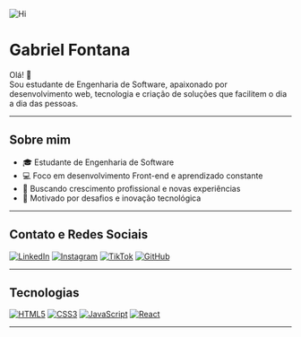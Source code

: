 ![Hi](https://github.com/user-attachments/assets/af7530a6-6484-4316-b63e-15c9b4fab5d9)

# Gabriel Fontana

Olá! 👋  
Sou estudante de Engenharia de Software, apaixonado por desenvolvimento web, tecnologia e criação de soluções que facilitem o dia a dia das pessoas.

---

## Sobre mim

- 🎓 Estudante de Engenharia de Software  
- 💻 Foco em desenvolvimento Front-end e aprendizado constante  
- 🌱 Buscando crescimento profissional e novas experiências  
- 🚀 Motivado por desafios e inovação tecnológica

---

## Contato e Redes Sociais

[![LinkedIn](https://img.shields.io/badge/LinkedIn-0077B5?style=for-the-badge&logo=linkedin&logoColor=white)](https://linkedin.com/in/gabriel-fontana)  [![Instagram](https://img.shields.io/badge/Instagram-E4405F?style=for-the-badge&logo=instagram&logoColor=white)](https://instagram.com/mpx.dev)  [![TikTok](https://img.shields.io/badge/TikTok-000000?style=for-the-badge&logo=tiktok&logoColor=white)](https://tiktok.com/@g.afontana)  [![GitHub](https://img.shields.io/badge/GitHub-181717?style=for-the-badge&logo=github&logoColor=white)](https://github.com/Gabriel-Fontana)

---

## Tecnologias

[![HTML5](https://img.shields.io/badge/HTML5-E34F26?style=for-the-badge&logo=html5&logoColor=white)](https://developer.mozilla.org/en-US/docs/Web/HTML)  [![CSS3](https://img.shields.io/badge/CSS3-1572B6?style=for-the-badge&logo=css3&logoColor=white)](https://developer.mozilla.org/en-US/docs/Web/CSS)  [![JavaScript](https://img.shields.io/badge/JavaScript-F7DF1E?style=for-the-badge&logo=javascript&logoColor=black)](https://developer.mozilla.org/en-US/docs/Web/JavaScript)  [![React](https://img.shields.io/badge/React-61DAFB?style=for-the-badge&logo=react&logoColor=black)](https://reactjs.org/)

---





